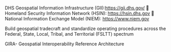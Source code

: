 DHS Geospatial Information Infrastructure (GII):https://gii.dhs.gov/
 Homeland Security Information Network (HSIN): https://hsin.dhs.gov
 National Information Exchange Model (NIEM): https://www.niem.gov

 Build geospatial tradecraft and standardize operating procedures across the Federal, State,
Local, Tribal, and Territorial (FSLTT) spectrum

GIRA- Geospatial Interoperability Reference Architecture